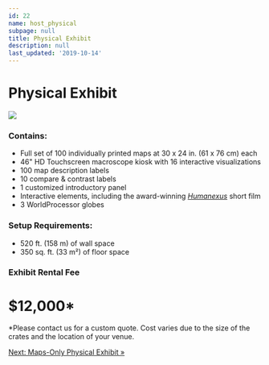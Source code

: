 ```yaml
---
id: 22
name: host_physical
subpage: null
title: Physical Exhibit
description: null
last_updated: '2019-10-14'
---
```

Physical Exhibit
================

![](images/hosting/physical_865W.jpg)

### Contains:

*   Full set of 100 individually printed maps at 30 x 24 in. (61 x 76 cm) each
*   46" HD Touchscreen macroscope kiosk with 16 interactive visualizations
*   100 map description labels
*   10 compare & contrast labels
*   1 customized introductory panel
*   Interactive elements, including the award-winning _[Humanexus](bonus_materials.html "Bonus Materials")_ short film
*   3 WorldProcessor globes

  

### Setup Requirements:

*   520 ft. (158 m) of wall space
*   350 sq. ft. (33 m²) of floor space

### Exhibit Rental Fee

$12,000\*
=========

  

\*Please contact us for a custom quote. Cost varies due to the size of the crates and the location of your venue.

[Next: Maps-Only Physical Exhibit »](host_mapsonly.html)